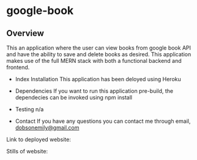 # google-book

## Overview
This an application where the user can view books from google book API and have the ability to save and delete books as desired. This application makes use of the full MERN stack with both a functional backend and frontend.

* Index
Installation This application has been deloyed using Heroku

* Dependencies If you want to run this application pre-build, the dependecies can be invoked using npm install

* Testing n/a

* Contact If you have any questions you can contact me through email, dobsonemily@gmail.com

Link to deployed website:

Stills of website:
